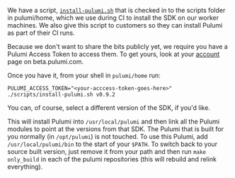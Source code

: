 We have a script, [`install-pulumi.sh`](https://github.com/pulumi/home/blob/master/scripts/install-pulumi.sh) that is checked in to the scripts folder in pulumi/home, which we use during CI to install the SDK on our worker machines. We also give this script to customers so they can install Pulumi as part of their CI runs.

Because we don't want to share the bits publicly yet, we require you have a Pulumi Access Token to access them. To get yours, look at your [account](https://beta.pulumi.com/account) page on beta.pulumi.com.

Once you have it, from your shell in `pulumi/home` run:

```
PULUMI_ACCESS_TOKEN="<your-acccess-token-goes-here>" ./scripts/install-pulumi.sh v0.9.2
```

You can, of course, select a different version of the SDK, if you'd like.

This will install Pulumi into `/usr/local/pulumi` and then link all the Pulumi modules to point at the versions from that SDK. The Pulumi that is built for you normally (in `/opt/pulumi`) is not touched.  To use this Pulumi, add `/usr/local/pulumi/bin` to the start of your `$PATH`.  To switch back to your source built version, just remove it from your path and then run `make only_build` in each of the pulumi repositories (this will rebuild and relink everything).